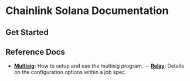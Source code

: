 # Chainlink Solana Documentation

## Get Started

## Reference Docs

- **[Multisig](./multisig/)**: How to setup and use the multisig program.
-- **[Relay](./relay/)**: Details on the configuration options within a job spec.
